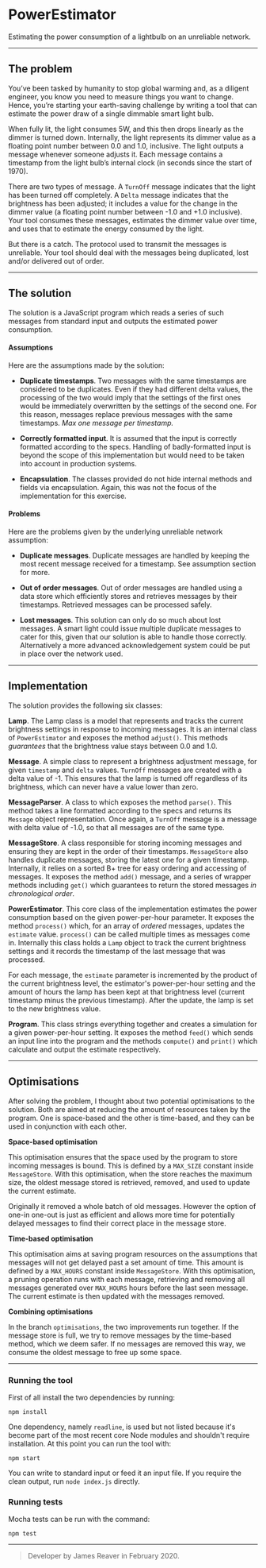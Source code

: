 # PowerEstimator
Estimating the power consumption of a lightbulb on an unreliable network.

---
## The problem

You’ve been tasked by humanity to stop global warming and, as a diligent engineer, you know you need to measure things you want to change. Hence, you’re starting your earth-saving challenge by writing a tool that can estimate the power draw of a single dimmable smart light
bulb.

When fully lit, the light consumes 5W, and this then drops linearly as the dimmer is turned down. Internally, the light represents its dimmer value as a floating point number between 0.0 and 1.0, inclusive. The light outputs a message whenever someone adjusts it. Each message contains a timestamp from the light bulb’s internal clock (in seconds since the start of 1970).

There are two types of message. A ​`TurnOff`​ message indicates that the light has been turned off completely. A `​Delta`​ message indicates that the brightness has been adjusted; it includes a value for the change in the dimmer value (a floating point number between -1.0 and +1.0 inclusive).
Your tool consumes these messages, estimates the dimmer value over time, and uses that to estimate the energy consumed by the light.

But there is a catch. The protocol used to transmit the messages is unreliable. Your tool should
deal with the messages being duplicated, lost and/or delivered out of order.

---

## The solution

The solution is a JavaScript program which reads a series of such messages from standard input and outputs the estimated power consumption.

#### Assumptions
Here are the assumptions made by the solution:

* __Duplicate timestamps__. Two messages with the same timestamps are considered to be duplicates. Even if they had different delta values, the processing of the two would imply that the settings of the first ones would be immediately overwritten by the settings of the second one. For this reason, messages replace previous messages with the same timestamps. _Max one message per timestamp._

* __Correctly formatted input__. It is assumed that the input is correctly formatted according to the specs. Handling of badly-formatted input is beyond the scope of this implementation but would need to be taken into account in production systems.

* __Encapsulation__. The classes provided do not hide internal methods and fields via encapsulation. Again, this was not the focus of the implementation for this exercise.

#### Problems
Here are the problems given by the underlying unreliable network assumption:

* __Duplicate messages__. Duplicate messages are handled by keeping the most recent message received for a timestamp. See assumption section for more.

* __Out of order messages__. Out of order messages are handled using a data store which efficiently stores and retrieves messages by their timestamps. Retrieved messages can be processed safely.

* __Lost messages__. This solution can only do so much about lost messages. A smart light could issue multiple duplicate messages to cater for this, given that our solution is able to handle those correctly. Alternatively a more advanced acknowledgement system could be put in place over the network used.

---

## Implementation

The solution provides the following six classes:

__Lamp__. The Lamp class is a model that represents and tracks the current brightness settings in response to incoming messages. It is an internal class of `PowerEstimator` and exposes the method `adjust()`. This methods _guarantees_ that the brightness value stays between 0.0 and 1.0.

__Message__. A simple class to represent a brightness adjustment message, for given `timestamp` and `delta` values. `TurnOff` messages are created with a delta value of -1. This ensures that the lamp is turned off regardless of its brightness, which can never have a value lower than zero.

__MessageParser__. A class to which exposes the method `parse()`. This method takes a line formatted according to the specs and returns its `Message` object representation. Once again, a `TurnOff` message is a message with delta value of -1.0, so that all messages are of the same type.

__MessageStore__. A class responsible for storing incoming messages and ensuring they are kept in the order of their timestamps. `MessageStore` also handles duplicate messages, storing the latest one for a given timestamp. Internally, it relies on a sorted B+ tree for easy ordering and accessing of messages. It exposes the method `add()` message, and a series of wrapper methods including `get()` which guarantees to return the stored messages _in chronological order_.

__PowerEstimator__. This core class of the implementation estimates the power consumption based on the given power-per-hour parameter. It exposes the method `process()` which, for an array of _ordered_ messages, updates the `estimate` value. `process()` can be called multiple times as messages come in. Internally this class holds a `Lamp` object to track the current brightness settings and it records the timestamp of the last message that was processed.

For each message, the `estimate` parameter is incremented by the product of the current brightness level, the estimator's power-per-hour setting and the amount of hours the lamp has been kept at that brightness level (current timestamp minus the previous timestamp). After the update, the lamp is set to the new brightness value.

__Program__. This class strings everything together and creates a simulation for a given power-per-hour setting. It exposes the method `feed()` which sends an input line into the program and the methods `compute()` and `print()` which calculate and output the estimate respectively.

---

## Optimisations

After solving the problem, I thought about two potential optimisations to the solution. Both are aimed at reducing the amount of resources taken by the program. One is space-based and the other is time-based, and they can be used in conjunction with each other.

__Space-based optimisation__

This optimisation ensures that the space used by the program to store incoming messages is bound. This is defined by a `MAX_SIZE` constant inside `MessageStore`. With this optimisation, when the store reaches the maximum size, the oldest message stored is retrieved, removed, and used to update the current estimate.

Originally it removed a whole batch of old messages. However the option of one-in one-out is just as efficient and allows more time for potentially delayed messages to find their correct place in the message store.

__Time-based optimisation__

This optimisation aims at saving program resources on the assumptions that messages will not get delayed past a set amount of time. This amount is defined by a `MAX_HOURS` constant inside `MessageStore`. With this optimisation, a pruning operation runs with each message, retrieving and removing all messages generated over `MAX_HOURS` hours before the last seen message. The current estimate is then updated with the messages removed.

__Combining optimisations__

In the branch `optimisations`, the two improvements run together. If the message store is full, we try to remove messages by the time-based method, which we deem safer. If no messages are removed this way, we consume the oldest message to free up some space.

---
### Running the tool

First of all install the two dependencies by running:

```
npm install
```

One dependency, namely `readline`, is used but not listed because it's become part of the most recent core Node modules and shouldn't require installation. At this point you can run the tool with:
```
npm start
```
You can write to standard input or feed it an input file. If you require the clean output, run `node index.js` directly.

### Running tests

Mocha tests can be run with the command:
```
npm test
```

---
> Developer by James Reaver in February 2020.
